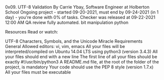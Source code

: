 0x09. UTF-8 Validation
 By Carrie Ybay, Software Engineer at Holberton School
 Ongoing project - started 09-20-2021, must end by 09-24-2021 (in 1 day) - you're done with 0% of tasks.
 Checker was released at 09-22-2021 12:00 AM
 QA review fully automated.
 bit manipulation python

Resources
Read or watch:

UTF-8
Characters, Symbols, and the Unicode Miracle
Requirements
General
Allowed editors: vi, vim, emacs
All your files will be interpreted/compiled on Ubuntu 14.04 LTS using python3 (version 3.4.3)
All your files should end with a new line
The first line of all your files should be exactly #!/usr/bin/python3
A README.md file, at the root of the folder of the project, is mandatory
Your code should use the PEP 8 style (version 1.7.x)
All your files must be executable